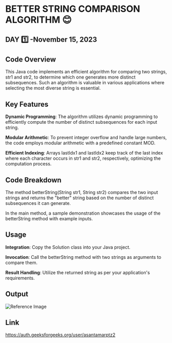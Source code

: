 # BETTER STRING COMPARISON ALGORITHM :blush:
## DAY :one: -November 15, 2023

## Code Overview
This Java code implements an efficient algorithm for comparing two strings, str1 and str2, to determine which one generates more distinct subsequences. Such an algorithm is valuable in various applications where selecting the most diverse string is essential.

## Key Features
**Dynamic Programming**: The algorithm utilizes dynamic programming to efficiently compute the number of distinct subsequences for each input string.

**Modular Arithmetic**: To prevent integer overflow and handle large numbers, the code employs modular arithmetic with a predefined constant MOD.

**Efficient Indexing**: Arrays lastIdx1 and lastIdx2 keep track of the last index where each character occurs in str1 and str2, respectively, optimizing the computation process.

## Code Breakdown
The method betterString(String str1, String str2) compares the two input strings and returns the "better" string based on the number of distinct subsequences it can generate.

In the main method, a sample demonstration showcases the usage of the betterString method with example inputs.

## Usage
**Integration**: Copy the Solution class into your Java project.

**Invocation**: Call the betterString method with two strings as arguments to compare them.

**Result Handling**: Utilize the returned string as per your application's requirements.

## Output

![Reference Image](/Day1/s1.png)

## Link
<https://auth.geeksforgeeks.org/user/asantamarptz2>


